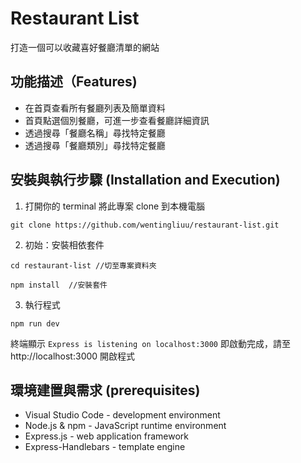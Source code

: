 # Restaurant List
打造一個可以收藏喜好餐廳清單的網站


## 功能描述（Features)
*  在首頁查看所有餐廳列表及簡單資料
*  首頁點選個別餐廳，可進一步查看餐廳詳細資訊
*  透過搜尋「餐廳名稱」尋找特定餐廳
*  透過搜尋「餐廳類別」尋找特定餐廳


## 安裝與執行步驟 (Installation and Execution)
1.  打開你的 terminal 將此專案 clone 到本機電腦
```
git clone https://github.com/wentingliuu/restaurant-list.git
```
2. 初始：安裝相依套件
```
cd restaurant-list //切至專案資料夾
```
```
npm install  //安裝套件
```
3. 執行程式
```
npm run dev
```
終端顯示 `Express is listening on localhost:3000` 即啟動完成，請至 http://localhost:3000 開啟程式


## 環境建置與需求 (prerequisites)
*  Visual Studio Code - development environment
*  Node.js & npm - JavaScript runtime environment
*  Express.js - web application framework
*  Express-Handlebars - template engine

